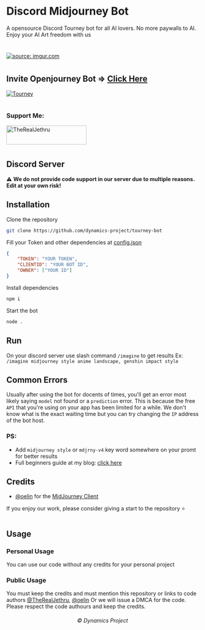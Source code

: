 # Discord Midjourney Bot

A opensource Discord Tourney bot for all AI lovers. No more paywalls to AI. Enjoy your AI Art freedom with us

#
<a href="https://cdn.discordapp.com/avatars/1102113821142818827/4be16a84baac435d5d5832ed0c73a1ff.webp?size=1024"><img src="https://cdn.discordapp.com/avatars/1102113821142818827/4be16a84baac435d5d5832ed0c73a1ff.webp?size=1024.png" title="source: imgur.com" /></a>
#

## Invite Openjourney Bot => <a href="https://cdn.discordapp.com/avatars/1102113821142818827/4be16a84baac435d5d5832ed0c73a1ff.webp?size=1024" target="_blank">Click Here</a>
<a href="https://cdn.discordapp.com/avatars/1102113821142818827/4be16a84baac435d5d5832ed0c73a1ff.webp?size=1024" target="_blank"><img src="https://cdn.discordapp.com/avatars/1102113821142818827/4be16a84baac435d5d5832ed0c73a1ff.webp?size=1024" title="Tourney" /></a>
#

<h3 align="left">Support Me:</h3>
<p><a href="https://www.paypal.com/donate/?hosted_button_id=HST85WYZM5VS2" target="_blank"> <img src="https://github.com/andreostrovsky/donate-with-paypal/blob/master/dark.svg" height="50" width="210" alt="TheRealJethru" /></a>
</p>

#

## Discord Server
<a href="https://dsc.gg/reedroux-dev"><img src=""></a><br>
⚠️ <b>We do not provide code support in our server due to multiple reasons. Edit at your own risk!</b>

## Installation
Clone the repository

```sh
git clone https://github.com/dynamics-project/tourney-bot
```

Fill your Token and other dependencies at [config.json](https://github.com/dynamics-project/tourney-bot/blob/master/src/config/config.json)
```json
{
    "TOKEN": "YOUR TOKEN",
    "CLIENTID": "YOUR BOT ID",
    "OWNER": ["YOUR ID"]
}
```

Install dependencies
```sh
npm i
```

Start the bot
```sh
node .
```

## Run
On your discord server use slash command `/imagine` to get results
Ex: `/imagine midjourney style anime landscape, genshin impact style`

## Common Errors
Usually after using the bot for docents of times, you'll get an error most likely saying `model` not found or a `prediction` error. This is because the free `API` that you're using on your app has been limited for a while. We don't know what is the exact  waiting time but you can try changing the `IP` address of the bot host.

### PS:
- Add `midjourney style` or `mdjrny-v4` key word somewhere on your promt for better results
- Full beginners guide at my blog: [click here](https://blog.ivongiveaways.com/2023/03/imagine-command-tutorials.html)

## Credits
- [@oelin](https://github.com/oelin) for the [MidJourney Client](https://github.com/oelin/midjourney-client)

If you enjoy our work, please consider giving a start to the repository ⭐️
#

## Usage
### Personal Usage
You can use our code without any credits for your personal project

### Public Usage
You must keep the credits and must mention this repository or links to code authors [@TheRealJethru](https://github.com/TheRealJethru), [@oelin](https://github.com/oelin)
Or we will issue a DMCA for the code. Please respect the code authours and keep the credits.

<h6 align="center">©️ Dynamics Project</h6>

